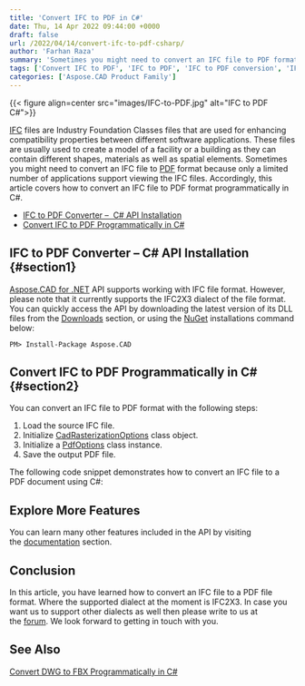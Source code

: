 ```yaml
---
title: 'Convert IFC to PDF in C#'
date: Thu, 14 Apr 2022 09:44:00 +0000
draft: false
url: /2022/04/14/convert-ifc-to-pdf-csharp/
author: 'Farhan Raza'
summary: 'Sometimes you might need to convert an IFC file to PDF format because only a limited number of applications support viewing the IFC files. Accordingly, this article covers how to **convert an IFC file to PDF format programmatically in C#**.'
tags: ['Convert IFC to PDF', 'IFC to PDF', 'IFC to PDF conversion', 'IFC to PDF in csharp']
categories: ['Aspose.CAD Product Family']
---
```




{{< figure align=center src="images/IFC-to-PDF.jpg" alt="IFC to PDF C#">}}


[IFC][1] files are Industry Foundation Classes files that are used for enhancing compatibility properties between different software applications. These files are usually used to create a model of a facility or a building as they can contain different shapes, materials as well as spatial elements. Sometimes you might need to convert an IFC file to [PDF][2] format because only a limited number of applications support viewing the IFC files. Accordingly, this article covers how to convert an IFC file to PDF format programmatically in C#.

*   [IFC to PDF Converter –  C# API Installation][3]
*   [Convert IFC to PDF Programmatically in C#][4]

## IFC to PDF Converter – C# API Installation {#section1}

[Aspose.CAD for .NET][5] API supports working with IFC file format. However, please note that it currently supports the IFC2X3 dialect of the file format. You can quickly access the API by downloading the latest version of its DLL files from the [Downloads][6] section, or using the [NuGet][7] installations command below:

```
PM> Install-Package Aspose.CAD
```

## Convert IFC to PDF Programmatically in C# {#section2}

You can convert an IFC file to PDF format with the following steps:

1.  Load the source IFC file.
2.  Initialize [CadRasterizationOptions][8] class object.
3.  Initialize a [PdfOptions][9] class instance.
4.  Save the output PDF file.

The following code snippet demonstrates how to convert an IFC file to a PDF document using C#:



## Explore More Features

You can learn many other features included in the API by visiting the [documentation][10] section.

## Conclusion

In this article, you have learned how to convert an IFC file to a PDF file format. Where the supported dialect at the moment is IFC2X3. In case you want us to support other dialects as well then please write to us at the [forum][11]. We look forward to getting in touch with you.

## See Also

[Convert DWG to FBX Programmatically in C#][12]




[1]: https://docs.fileformat.com/cad/ifc/
[2]: https://docs.fileformat.com/pdf/
[3]: #section1
[4]: #section2
[5]: https://products.aspose.com/cad/net
[6]: https://downloads.aspose.com/cad/net
[7]: https://www.nuget.org/packages/Aspose.CAD/
[8]: https://apireference.aspose.com/cad/net/aspose.cad.imageoptions/cadrasterizationoptions
[9]: https://apireference.aspose.com/cad/net/aspose.cad.imageoptions/pdfoptions
[10]: https://docs.aspose.com/cad/net/
[11]: https://forum.aspose.com/c/cad
[12]: https://blog.aspose.com/2022/03/14/convert-dwg-to-fbx-csharp/




